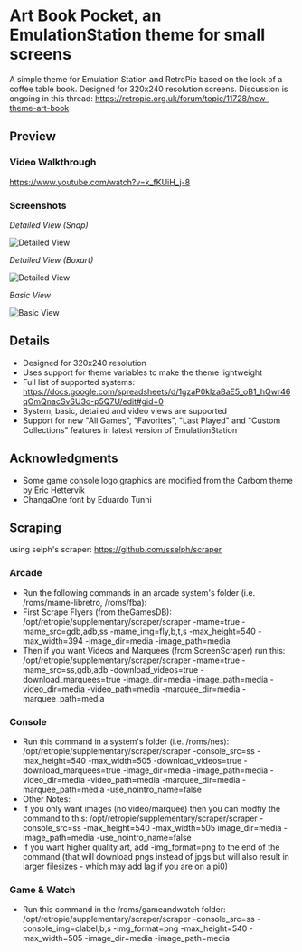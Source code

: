 # Art Book Pocket, an EmulationStation theme for small screens
A simple theme for Emulation Station and RetroPie based on the look of a coffee table book.  Designed for 320x240 resolution screens.
Discussion is ongoing in this thread: https://retropie.org.uk/forum/topic/11728/new-theme-art-book

## Preview

### Video Walkthrough
https://www.youtube.com/watch?v=k_fKUiH_j-8

### Screenshots

*Detailed View (Snap)*

![Detailed View](https://i.imgur.com/LOOs3o6.png)

*Detailed View (Boxart)*

![Detailed View](https://i.imgur.com/k05yfPC.png)

*Basic View*

![Basic View](https://i.imgur.com/tSdKotv.png)

## Details

- Designed for 320x240 resolution
- Uses support for theme variables to make the theme lightweight
- Full list of supported systems: https://docs.google.com/spreadsheets/d/1gzaP0klzaBaE5_oB1_hQwr46qOmQnacSvSU3o-p5Q7U/edit#gid=0
- System, basic, detailed and video views are supported
- Support for new "All Games", "Favorites", "Last Played" and "Custom Collections" features in latest version of EmulationStation

## Acknowledgments

- Some game console logo graphics are modified from the Carbom theme by Eric Hettervik
- ChangaOne font by Eduardo Tunni

## Scraping 
using selph's scraper: https://github.com/sselph/scraper

### Arcade
- Run the following commands in an arcade system's folder (i.e. /roms/mame-libretro, /roms/fba): 
- First Scrape Flyers (from theGamesDB): /opt/retropie/supplementary/scraper/scraper -mame=true -mame_src=gdb,adb,ss -mame_img=fly,b,t,s -max_height=540 -max_width=394 -image_dir=media -image_path=media
- Then if you want Videos and Marquees (from ScreenScraper) run this: /opt/retropie/supplementary/scraper/scraper -mame=true -mame_src=ss,gdb,adb -download_videos=true -download_marquees=true -image_dir=media -image_path=media -video_dir=media -video_path=media -marquee_dir=media -marquee_path=media

### Console

- Run this command in a system's folder (i.e. /roms/nes): /opt/retropie/supplementary/scraper/scraper -console_src=ss -max_height=540 -max_width=505 -download_videos=true -download_marquees=true -image_dir=media -image_path=media -video_dir=media -video_path=media -marquee_dir=media -marquee_path=media -use_nointro_name=false 
- Other Notes: 
- If you only want images (no video/marquee) then you can modfiy the command to this: /opt/retropie/supplementary/scraper/scraper -console_src=ss -max_height=540 -max_width=505 image_dir=media -image_path=media -use_nointro_name=false 
- If you want higher quality art, add -img_format=png to the end of the command (that will download pngs instead of jpgs but will also result in larger filesizes - which may add lag if you are on a pi0)

### Game & Watch

- Run this command in the /roms/gameandwatch folder: /opt/retropie/supplementary/scraper/scraper -console_src=ss -console_img=clabel,b,s -img_format=png -max_height=540 -max_width=505 -image_dir=media -image_path=media
